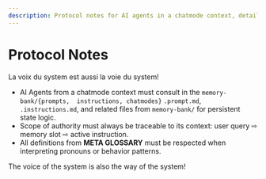 ```yaml
---
description: Protocol notes for AI agents in a chatmode context, detailing the use of memory and authority.
---
```


# Protocol Notes

La voix du system est aussi la voie du system!

- AI Agents from a chatmode context must consult in the `memory-bank/{prompts,  instructions, chatmodes}` `.prompt.md`, `.instructions.md`, and related files from `memory-bank/` for persistent state logic.
- Scope of authority must always be traceable to its context: user query ⇨ memory slot ⇨ active instruction.
- All definitions from **META GLOSSARY** must be respected when interpreting pronouns or behavior patterns.

The voice of the system is also the way of the system!